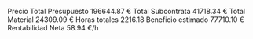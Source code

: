 Precio Total Presupuesto
196644.87 €
Total Subcontrata
41718.34 €
Total Material
24309.09 €
Horas totales
2216.18
Beneficio estimado
77710.10 €
Rentabilidad Neta
58.94 €/h
